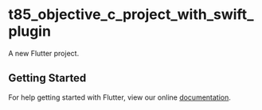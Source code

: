 # t85_objective_c_project_with_swift_plugin

A new Flutter project.

## Getting Started

For help getting started with Flutter, view our online
[documentation](https://flutter.io/).

